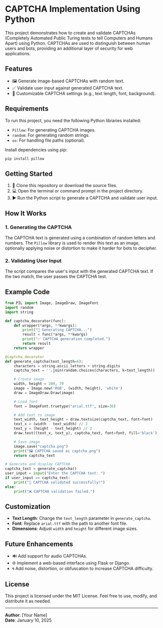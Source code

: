 # CAPTCHA Implementation Using Python

This project demonstrates how to create and validate CAPTCHAs (Completely Automated Public Turing tests to tell Computers and Humans Apart) using Python. CAPTCHAs are used to distinguish between human users and bots, providing an additional layer of security for web applications.

## Features
- 🖼️ Generate image-based CAPTCHAs with random text.
- ✅ Validate user input against generated CAPTCHA text.
- 🎨 Customizable CAPTCHA settings (e.g., text length, font, background).

## Requirements
To run this project, you need the following Python libraries installed:

- `Pillow`: For generating CAPTCHA images.
- `random`: For generating random strings.
- `os`: For handling file paths (optional).

Install dependencies using pip:
```bash
pip install pillow
```

## Getting Started

1. 📂 Clone this repository or download the source files.
2. 💻 Open the terminal or command prompt in the project directory.
3. ▶️ Run the Python script to generate a CAPTCHA and validate user input.

## How It Works

### 1. Generating the CAPTCHA
The CAPTCHA text is generated using a combination of random letters and numbers. The `Pillow` library is used to render this text as an image, optionally applying noise or distortion to make it harder for bots to decipher.

### 2. Validating User Input
The script compares the user's input with the generated CAPTCHA text. If the two match, the user passes the CAPTCHA test.

## Example Code
```python
from PIL import Image, ImageDraw, ImageFont
import random
import string

def captcha_decorator(func):
    def wrapper(*args, **kwargs):
        print("🔄 Generating CAPTCHA...")
        result = func(*args, **kwargs)
        print("✅ CAPTCHA generation completed.")
        return result
    return wrapper

@captcha_decorator
def generate_captcha(text_length=6):
    characters = string.ascii_letters + string.digits
    captcha_text = ''.join(random.choices(characters, k=text_length))

    # Create image
    width, height = 200, 70
    image = Image.new('RGB', (width, height), 'white')
    draw = ImageDraw.Draw(image)

    # Load font
    font = ImageFont.truetype("arial.ttf", size=36)

    # Add text to image
    text_width, text_height = draw.textsize(captcha_text, font=font)
    text_x = (width - text_width) // 2
    text_y = (height - text_height) // 2
    draw.text((text_x, text_y), captcha_text, font=font, fill='black')

    # Save image
    image.save("captcha.png")
    print("🖼️ CAPTCHA saved as captcha.png")
    return captcha_text

# Generate and display CAPTCHA
captcha_text = generate_captcha()
user_input = input("Enter the CAPTCHA text: ")
if user_input == captcha_text:
    print("🎉 CAPTCHA validated successfully!")
else:
    print("❌ CAPTCHA validation failed.")
```

## Customization
- **Text Length**: Change the `text_length` parameter in `generate_captcha`.
- **Font**: Replace `arial.ttf` with the path to another font file.
- **Dimensions**: Adjust `width` and `height` for different image sizes.

## Future Enhancements
- 🔊 Add support for audio CAPTCHAs.
- 🌐 Implement a web-based interface using Flask or Django.
- 🌀 Add noise, distortion, or obfuscation to increase CAPTCHA difficulty.

## License
This project is licensed under the MIT License. Feel free to use, modify, and distribute it as needed.

---

**Author**: [Your Name]  
**Date**: January 10, 2025
